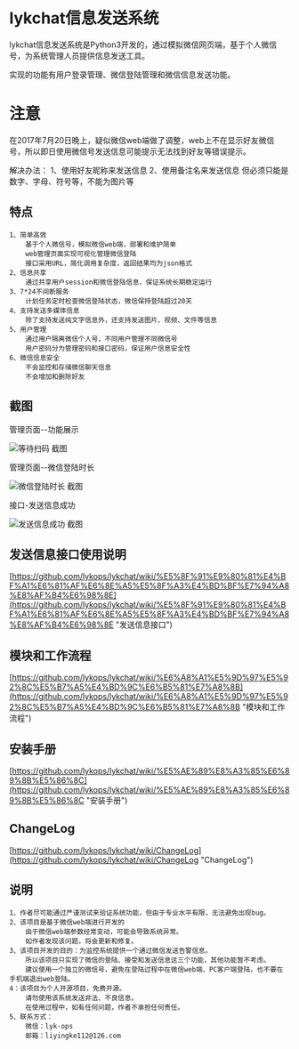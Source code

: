# lykchat信息发送系统
lykchat信息发送系统是Python3开发的，通过模拟微信网页端，基于个人微信号，为系统管理人员提供信息发送工具。

实现的功能有用户登录管理、微信登陆管理和微信信息发送功能。


# 注意
在2017年7月20日晚上，疑似微信web端做了调整，web上不在显示好友微信号，所以即日使用微信号发送信息可能提示无法找到好友等错误提示。

解决办法：
        1、使用好友昵称来发送信息
        2、使用备注名来发送信息
	但必须只能是数字、字母、符号等，不能为图片等

## 特点

	1、简单高效
		基于个人微信号，模拟微信web端，部署和维护简单
		web管理页面实现可视化管理微信登陆
		接口采用URL，简化调用复杂度，返回结果均为json格式
	2、信息共享 
		通过共享用户session和微信登陆信息，保证系统长期稳定运行 
	3、7*24不间断服务
		计划任务定时检查微信登陆状态，微信保持登陆超过20天
	4、支持发送多媒体信息
		除了支持发送纯文字信息外，还支持发送图片、视频、文件等信息
	5、用户管理
		通过用户隔离微信个人号，不同用户管理不同微信号
		用户密码分为管理密码和接口密码，保证用户信息安全性
	6、微信信息安全
		不会监控和存储微信聊天信息
		不会增加和删除好友


## 截图

管理页面--功能展示

![等待扫码 截图](https://raw.githubusercontent.com/lykops/lykchat/master/doc/web页面--功能说明.jpg)


管理页面--微信登陆时长

![微信登陆时长 截图](https://raw.githubusercontent.com/lykops/lykchat/V2.1.0/doc/微信登陆时间超过1天.jpg)
 
接口-发送信息成功

![发送信息成功 截图](https://raw.githubusercontent.com/lykops/lykchat/master/doc/接口-发送信息成功.jpg)
 
	
## 发送信息接口使用说明
[https://github.com/lykops/lykchat/wiki/%E5%8F%91%E9%80%81%E4%BF%A1%E6%81%AF%E6%8E%A5%E5%8F%A3%E4%BD%BF%E7%94%A8%E8%AF%B4%E6%98%8E](https://github.com/lykops/lykchat/wiki/%E5%8F%91%E9%80%81%E4%BF%A1%E6%81%AF%E6%8E%A5%E5%8F%A3%E4%BD%BF%E7%94%A8%E8%AF%B4%E6%98%8E "发送信息接口")

## 模块和工作流程
[https://github.com/lykops/lykchat/wiki/%E6%A8%A1%E5%9D%97%E5%92%8C%E5%B7%A5%E4%BD%9C%E6%B5%81%E7%A8%8B](https://github.com/lykops/lykchat/wiki/%E6%A8%A1%E5%9D%97%E5%92%8C%E5%B7%A5%E4%BD%9C%E6%B5%81%E7%A8%8B "模块和工作流程")

## 安装手册
[https://github.com/lykops/lykchat/wiki/%E5%AE%89%E8%A3%85%E6%89%8B%E5%86%8C](https://github.com/lykops/lykchat/wiki/%E5%AE%89%E8%A3%85%E6%89%8B%E5%86%8C "安装手册")

## ChangeLog
[https://github.com/lykops/lykchat/wiki/ChangeLog](https://github.com/lykops/lykchat/wiki/ChangeLog "ChangeLog")
 
## 说明

	1、作者尽可能通过严谨测试来验证系统功能，但由于专业水平有限，无法避免出现bug。
	2、该项目是基于微信web端进行开发的
		由于微信web端参数经常变动，可能会导致系统异常。
		如作者发现该问题，将会更新和修复。
	3、该项目开发的目的：为监控系统提供一个通过微信发送告警信息。
		所以该项目只实现了微信的登陆、接受和发送信息这三个功能，其他功能暂不考虑。
		建议使用一个独立的微信号，避免在登陆过程中在微信web端、PC客户端登陆，也不要在手机端退出web登陆。
	4：该项目为个人开源项目，免费开源。
		请勿使用该系统发送非法、不良信息。
		在使用过程中，如有任何问题，作者不承担任何责任。
	5、联系方式：		
		微信：lyk-ops
		邮箱：liyingke112@126.com	


